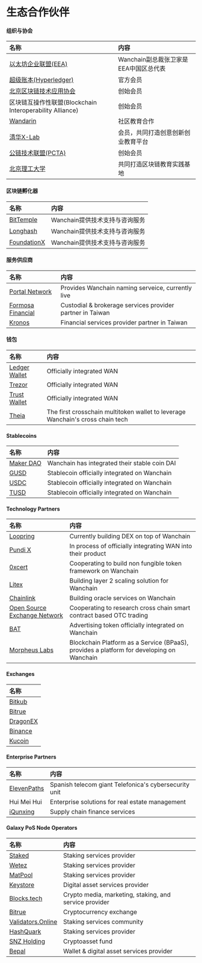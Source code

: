 # 生态合作伙伴

#### 组织与协会
| **名称**  |**内容**   |
|:---|:---|
|[以太坊企业联盟(EEA)](https://entethalliance.org/)| Wanchain副总裁张卫家是EEA中国区总代表|
|[超级账本(Hyperledger)](https://hyperledger.org)| 官方会员 |
|[北京区块链技术应用协会](http://www.bbaachina.org.cn)| 创始会员 |
|区块链互操作性联盟(Blockchain Interoperability Alliance)| 创始会员|
|[Wandarin](http://wandarin.org/)| 社区教育合作|
|[清华X-Lab](http://www.x-lab.tsinghua.edu.cn/)| 会员，共同打造创意创新创业教育平台|
|[公链技术联盟(PCTA)](https://bitsclubvp.io/cn/index.html)| 创始会员|
|[北京理工大学](http://english.bit.edu.cn/)| 共同打造区块链教育实践基地|


#### 区块链孵化器
| **名称**  |**内容**   |
|:---|:---|
|[BitTemple](https://bittemple.io/)| Wanchain提供技术支持与咨询服务 |
|[Longhash](https://www.longhash.com/)|Wanchain提供技术支持与咨询服务 |
|[FoundationX](https://www.foundationx.io/)|Wanchain提供技术支持与咨询服务 |

#### 服务供应商
| **名称**  |**内容**   |
|:---|:---|
|[Portal Network](https://www.portal.network/)| Provides Wanchain naming serveice, currently live |
|[Formosa Financial](https://www.formosa.financial/)| Custodial & brokerage services provider partner in Taiwan|
|[Kronos](https://kronostoken.com/) |Financial services provider partner in Taiwan|


#### 钱包
| **名称**  |**内容**   |
|:---|:---|
|[Ledger Wallet](https://www.ledger.com/)| Officially integrated WAN|
|[Trezor](https://trezor.io/)| Officially integrated WAN|
|[Trust Wallet](https://trustwallet.com/)|Officially integrated WAN |
|[Theia](http://www.thachain.org/)| The first crosschain multitoken wallet to leverage Wanchain's cross chain tech |

#### Stablecoins
| **名称**  |**内容**   |
|:---|:---|
|[Maker DAO](https://makerdao.com/en/)| Wanchain has integrated their stable coin DAI|
|[GUSD](https://gemini.com/dollar/)| Stablecoin officially integrated on Wanchain|
|[USDC](https://www.circle.com/en/usdc)| Stablecoin officially integrated on Wanchain|
|[TUSD](https://www.trusttoken.com/trueusd/)| Stablecoin officially integrated on Wanchain|

#### Technology Partners
| **名称**  |**内容**   |
|:---|:---|
|[Loopring](https://loopring.org/)| Currently building DEX on top of Wanchain|
|[Pundi X](https://pundix.com/)| In process of officially integrating WAN into their product|
|[0xcert](https://0xcert.org/)|Cooperating to build non fungible token framework on Wanchain |
|[Litex](http://litex.io/)| Building layer 2 scaling solution for Wanchain|
|[Chainlink](https://chain.link)|Building oracle services on Wanchain|
|[Open Source Exchange Network](https://www.osen.io/)| Cooperating to research cross chain smart contract based OTC trading|
|[BAT](https://basicattentiontoken.org/)| Advertising token officially integrated on Wanchain|
|[Morpheus Labs](https://morpheuslabs.io/)|Blockchain Platform as a Service (BPaaS), provides a platform for developing on Wanchain|


#### Exchanges 
| **名称**  |
|:---|
|[Bitkub](https://www.bitkub.com/)|  
|[Bitrue](https://www.bitrue.com/)| 
|[DragonEX](https://dragonex.io/en-us/)| 
|[Binance](https://www.binance.com/en)| 
|[Kucoin](https://www.kucoin.com/#/)| 

#### Enterprise Partners
| **名称**  |**内容**   |
|:---|:---|
|[ElevenPaths](https://www.elevenpaths.com/index.html)|Spanish telecom giant Telefonica's cybersecurity unit|
|Hui Mei Hui| Enterprise solutions for real estate management |
|[iQunxing](https://www.iqunxing.com/)| Supply chain finance services |

#### Galaxy PoS Node Operators
| **名称**  |**内容**   |
|:---|:---|
|[Staked](https://staked.us/)|Staking services provider|
|[Wetez](https://www.wetez.io/)|Staking services provider|
|[MatPool](https://matpool.io/)|Staking services provider|
|[Keystore](https://www.keystore.com/#/)|Digital asset services provider|
|[Blocks.tech](https://blocks.tech/)|Crypto media, marketing, staking, and service provider|
|[Bitrue](https://www.bitrue.com/)|Cryptocurrency exchange|
|[Validators.Online](https://validators.online/)|Staking services community|
|[HashQuark](https://www.hashquark.io/#/supernode)|Staking services provider|
|[SNZ Holding](https://snzholding.com/)|Cryptoasset fund|
|[Bepal](https://www.bepal.pro/)|Wallet & digital asset services provider|


